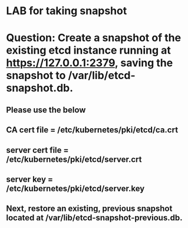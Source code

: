 # LAB for taking snapshot

# Question: Create a snapshot of the existing etcd instance running at https://127.0.0.1:2379, saving the snapshot to /var/lib/etcd-snapshot.db.
## Please use the below 

## CA cert file = /etc/kubernetes/pki/etcd/ca.crt  
## server cert file = /etc/kubernetes/pki/etcd/server.crt 
## server key = /etc/kubernetes/pki/etcd/server.key 
## Next, restore an existing, previous snapshot located at /var/lib/etcd-snapshot-previous.db.
